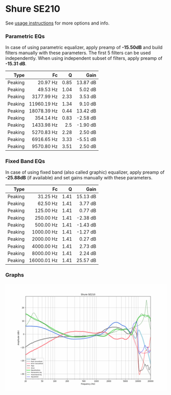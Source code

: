 # Shure SE210
See [usage instructions](https://github.com/jaakkopasanen/AutoEq#usage) for more options and info.

### Parametric EQs
In case of using parametric equalizer, apply preamp of **-15.50dB** and build filters manually
with these parameters. The first 5 filters can be used independently.
When using independent subset of filters, apply preamp of **-15.31 dB**.

| Type    | Fc          |    Q | Gain     |
|--------:|------------:|-----:|---------:|
| Peaking | 20.97 Hz    | 0.85 | 13.87 dB |
| Peaking | 49.53 Hz    | 1.04 | 5.02 dB  |
| Peaking | 3177.99 Hz  | 2.33 | 3.53 dB  |
| Peaking | 11960.19 Hz | 1.34 | 9.10 dB  |
| Peaking | 18078.39 Hz | 0.44 | 13.42 dB |
| Peaking | 354.14 Hz   | 0.83 | -2.58 dB |
| Peaking | 1433.98 Hz  | 2.5  | -1.90 dB |
| Peaking | 5270.83 Hz  | 2.28 | 2.50 dB  |
| Peaking | 6916.65 Hz  | 3.33 | -5.51 dB |
| Peaking | 9570.80 Hz  | 3.51 | 2.50 dB  |

### Fixed Band EQs
In case of using fixed band (also called graphic) equalizer, apply preamp of **-25.88dB**
(if available) and set gains manually with these parameters.

| Type    | Fc          |    Q | Gain     |
|--------:|------------:|-----:|---------:|
| Peaking | 31.25 Hz    | 1.41 | 15.13 dB |
| Peaking | 62.50 Hz    | 1.41 | 3.77 dB  |
| Peaking | 125.00 Hz   | 1.41 | 0.77 dB  |
| Peaking | 250.00 Hz   | 1.41 | -2.38 dB |
| Peaking | 500.00 Hz   | 1.41 | -1.43 dB |
| Peaking | 1000.00 Hz  | 1.41 | -1.27 dB |
| Peaking | 2000.00 Hz  | 1.41 | 0.27 dB  |
| Peaking | 4000.00 Hz  | 1.41 | 2.73 dB  |
| Peaking | 8000.00 Hz  | 1.41 | 2.24 dB  |
| Peaking | 16000.01 Hz | 1.41 | 25.57 dB |

### Graphs
![](./Shure%20SE210.png)